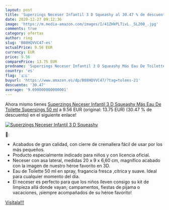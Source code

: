 ```yaml
---
layout: post
title: 'Superzings Neceser Infantil 3 D Squeashy al 30.47 % de descuento'
date: 2020-12-27 09:12:36
image: 'https://m.media-amazon.com/images/I/41ZHkPLTivL._SL200_.jpg'
comments: true
category: ofertas
author: ring
slug: 'B08HQVVC47-es'
actualPrice: 9.56 EUR
currency: EUR
price: 9.56
comparePrice: 13.75 EUR
prodname: 'Superzings Neceser Infantil 3 D Squeashy Más Eau De Toilette Supersings 50 ml'
country: 'es'
flag: '🇪🇸'
buyurl: 'https://www.amazon.es/dp/B08HQVVC47/?tag=tolees-21'
descuento: '30.47'
average: '9.690000000000001'
---
```


Ahora mismo tienes [Superzings Neceser Infantil 3 D Squeashy Más Eau De Toilette Supersings 50 ml](https://www.amazon.es/dp/B08HQVVC47/?tag=tolees-21) a 9.56 EUR (original: 13.75 EUR) (30.47 %  de descuento) en el siguiente enlace!

[![Superzings Neceser Infantil 3 D Squeashy](https://m.media-amazon.com/images/I/41ZHkPLTivL._SL200_.jpg)](https://www.amazon.es/dp/B08HQVVC47/?tag=tolees-21)

🔎:

- Acabados de gran calidad, con cierre de cremallera fácil de usar por los más pequeños.
- Producto especialmente indicado para niños y con licencia oficial.
- Neceser con asa lateral, medidas 20 x 9 x 6,60 cm, magnífico acabado con la imagen de nuestro héroe favorito en 3D.
- Eau de Toilette 50 ml en spray, fragancia fresca ,cítrica y suave. Ideal para cualquier momento del día.
- El neceser es perfecto para que los niños lleven consigo su kit de limpieza allá donde vayan; campamentos, fiestas de pijama o vacaciones, ¡siempre acompañados de su héroe favorito!

[Visítala!!!](https://www.amazon.es/dp/B08HQVVC47/?tag=tolees-21)
